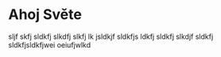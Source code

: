 <h1>Ahoj Světe</h1>
sljf skfj sldkfj slkdfj slkfj lk jsldkjf sldkfjs ldkfj sldkfj slkdjf sldkfj sldkfjsldkfjwei oeiufjwlkd 

